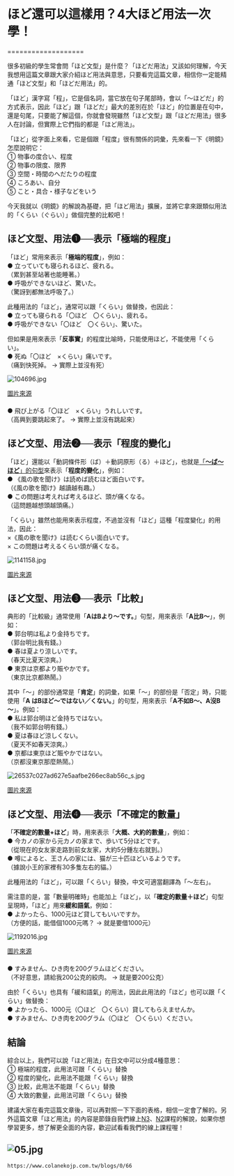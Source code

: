 # ほど還可以這樣用？4大ほど用法一次學！
===================

很多初級的學生常會問「ほど文型」是什麼？「ほどだ用法」又該如何理解，今天我想用這篇文章跟大家介紹ほど用法與意思，只要看完這篇文章，相信你一定能精通「ほど文型」和「ほどだ用法」的。

「ほど」漢字寫「程」，它是個名詞，當它放在句子尾部時，會以「～ほどだ」的方式表示，因此「ほど」跟「ほどだ」最大的差別在於「ほど」的位置是在句中，還是句尾，只要能了解這個，你就會發現雖然「ほど文型」跟「ほどだ用法」很多人在討論，但實際上它們指的都是「ほど用法」。

「ほど」從字面上來看，它是個跟「程度」很有關係的詞彙，先來看一下《明鏡》怎麼說明它：  
① 物事の度合い、程度  
② 物事の限度、限界  
③ 空間・時間のへだたりの程度  
④ ころあい、自分  
⑤ こと・具合・様子などをいう

今天我就以《明鏡》的解說為基礎，把「ほど用法」擴展，並將它拿來跟類似用法的「くらい（ぐらい）」做個完整的比較吧！  
  
  
  

ほど文型、用法❶──表示「極端的程度」
-------------------

「ほど」常用來表示「**極端的程度**」，例如：  
● 立っていても寝られるほど、疲れる。  
（累到甚至站著也能睡著。）  
● 呼吸ができないほど、驚いた。  
（驚訝到都無法呼吸了。）

此種用法的「ほど」，通常可以跟「くらい」做替換，也因此：  
● 立っても寝られる「〇ほど　〇くらい」、疲れる。  
● 呼吸ができない「〇ほど　〇くらい」、驚いた。

但如果是用來表示「**反事實**」的程度比喻時，只能使用ほど，不能使用「くらい」。  
● 死ぬ「〇ほど　×くらい」痛いです。  
（痛到快死掉。 → 實際上並沒有死）

![104696.jpg](Assets/%E3%81%BB%E3%81%A9%E9%82%84%E5%8F%AF%E4%BB%A5%E9%80%99%E6%A8%A3%E7%94%A8%EF%BC%9F4%E5%A4%A7%E3%81%BB%E3%81%A9%E7%94%A8%E6%B3%95%E4%B8%80%E6%AC%A1%E5%AD%B8%EF%BC%81%20-%20%E7%8E%8B%E5%8F%AF%E6%A8%82%E6%97%A5%E8%AA%9E%EF%BD%9C%E6%9C%80%E5%8F%B0%E7%81%A3%E7%9A%84%E6%95%99%E5%AD%B8%EF%BC%8C%E6%9C%80%E5%A5%BD%E6%87%82%E7%9A%84%E6%97%A5%E8%AA%9E%EF%BD%9C%E7%B7%9A%E4%B8%8A%E8%AA%B2%E7%A8%8B%EF%BD%9C%E5%B0%8F%E7%8F%AD%E6%95%99%E5%AD%B8/content-094086e6-84698-lg.jpg)

[圖片來源](https://www.ac-illust.com/main/detail.php?id=104696&word=%E8%85%B9%E7%97%9B%E3%81%AE%E7%94%B7%E3%81%AE%E5%AD%90)  
　  
● 飛び上がる「〇ほど　×くらい」うれしいです。  
（高興到要跳起來了。 → 實際上並沒有跳起來）  
  
  
  

ほど文型、用法❷──表示「程度的變化」
-------------------

「ほど」還能以「動詞條件形（ば）＋動詞原形（る）＋ほど」，也就是[「**～ば～ほど**」的句型](N2句型「～ば～ほど」)來表示「**程度的變化**」，例如：  
● 《風の歌を聞け》は読めば読むほど面白いです。  
（《風の歌を聞け》越讀越有趣。）  
● この問題は考えれば考えるほど、頭が痛くなる。  
（這問題越想頭越頭痛。）

「くらい」雖然也能用來表示程度，不過並沒有「ほど」這種「程度變化」的用法，因此：  
×《風の歌を聞け》は読むくらい面白いです。  
× この問題は考えるくらい頭が痛くなる。

![1141158.jpg](Assets/%E3%81%BB%E3%81%A9%E9%82%84%E5%8F%AF%E4%BB%A5%E9%80%99%E6%A8%A3%E7%94%A8%EF%BC%9F4%E5%A4%A7%E3%81%BB%E3%81%A9%E7%94%A8%E6%B3%95%E4%B8%80%E6%AC%A1%E5%AD%B8%EF%BC%81%20-%20%E7%8E%8B%E5%8F%AF%E6%A8%82%E6%97%A5%E8%AA%9E%EF%BD%9C%E6%9C%80%E5%8F%B0%E7%81%A3%E7%9A%84%E6%95%99%E5%AD%B8%EF%BC%8C%E6%9C%80%E5%A5%BD%E6%87%82%E7%9A%84%E6%97%A5%E8%AA%9E%EF%BD%9C%E7%B7%9A%E4%B8%8A%E8%AA%B2%E7%A8%8B%EF%BD%9C%E5%B0%8F%E7%8F%AD%E6%95%99%E5%AD%B8/content-95199bb0-103812-lg.jpg)

[圖片來源](https://www.ac-illust.com/main/detail.php?id=1141158&word=%E5%AE%B6%E6%97%8F%EF%BC%9AA_%E8%80%81%E5%A4%AB%E5%A9%A6_%E6%82%A9%E3%81%BF01BS)  
  
  
  

ほど文型、用法❸──表示「比較」
----------------

典形的「比較級」通常使用「**AはBより～です。**」句型，用來表示「**A比B～**」，例如：  
● 郭台明は私より金持ちです。  
（郭台明比我有錢。）  
● 春は夏より涼しいです。  
（春天比夏天涼爽。）  
● 東京は京都より賑やかです。  
（東京比京都熱鬧。）

其中「～」的部份通常是「**肯定**」的詞彙，如果「～」的部份是「否定」時，只能使用「**A はBほど～ではない／くない。**」的句型，用來表示「**A不如B～、A沒B～**」。例如：  
● 私は郭台明ほど金持ちではない。  
（我不如郭台明有錢。）  
● 夏は春ほど涼しくない。  
（夏天不如春天涼爽。）  
● 京都は東京ほど賑やかではない。  
（京都沒東京那麼熱鬧。）

![26537c027ad627e5aafbe266ec8ab56c_s.jpg](Assets/%E3%81%BB%E3%81%A9%E9%82%84%E5%8F%AF%E4%BB%A5%E9%80%99%E6%A8%A3%E7%94%A8%EF%BC%9F4%E5%A4%A7%E3%81%BB%E3%81%A9%E7%94%A8%E6%B3%95%E4%B8%80%E6%AC%A1%E5%AD%B8%EF%BC%81%20-%20%E7%8E%8B%E5%8F%AF%E6%A8%82%E6%97%A5%E8%AA%9E%EF%BD%9C%E6%9C%80%E5%8F%B0%E7%81%A3%E7%9A%84%E6%95%99%E5%AD%B8%EF%BC%8C%E6%9C%80%E5%A5%BD%E6%87%82%E7%9A%84%E6%97%A5%E8%AA%9E%EF%BD%9C%E7%B7%9A%E4%B8%8A%E8%AA%B2%E7%A8%8B%EF%BD%9C%E5%B0%8F%E7%8F%AD%E6%95%99%E5%AD%B8/content-999ee279-218581-lg.jpg)

[圖片來源](https://www.photo-ac.com/main/detail/38727?title=%E6%B8%8B%E8%B0%B7%E3%80%80%E3%82%B9%E3%82%AF%E3%83%A9%E3%83%B3%E3%83%96%E3%83%AB%E4%BA%A4%E5%B7%AE%E7%82%B9%EF%BC%97)  
  
  
  

ほど文型、用法❹──表示「不確定的數量」
--------------------

「**不確定的數量+ほど**」時，用來表示「**大概、大約的數量**」，例如：  
● 今カノの家から元カノの家まで、歩いて5分ほどです。  
（從現在的女友家走路到前女友家，大約5分鍾左右就到。）  
● 噂によると、王さんの家には、猫が三十匹ほどいるようです。  
（據說小王的家裡有30多隻左右的貓。）

此種用法的「ほど」，可以跟「くらい」替換，中文可適當翻譯為「～左右」。

需注意的是，當「數量明確時」也能加上「ほど」，以「**確定的數量＋ほど**」句型呈現時，「ほど」用來**緩和語氣**，例如：  
● よかったら、1000元ほど貸してもいいですか。  
（方便的話，能借個1000元嗎？ → 就是要借1000元）

![1192016.jpg](Assets/%E3%81%BB%E3%81%A9%E9%82%84%E5%8F%AF%E4%BB%A5%E9%80%99%E6%A8%A3%E7%94%A8%EF%BC%9F4%E5%A4%A7%E3%81%BB%E3%81%A9%E7%94%A8%E6%B3%95%E4%B8%80%E6%AC%A1%E5%AD%B8%EF%BC%81%20-%20%E7%8E%8B%E5%8F%AF%E6%A8%82%E6%97%A5%E8%AA%9E%EF%BD%9C%E6%9C%80%E5%8F%B0%E7%81%A3%E7%9A%84%E6%95%99%E5%AD%B8%EF%BC%8C%E6%9C%80%E5%A5%BD%E6%87%82%E7%9A%84%E6%97%A5%E8%AA%9E%EF%BD%9C%E7%B7%9A%E4%B8%8A%E8%AA%B2%E7%A8%8B%EF%BD%9C%E5%B0%8F%E7%8F%AD%E6%95%99%E5%AD%B8/content-eb6f0148-83308-lg.jpg)

[圖片來源](https://www.ac-illust.com/main/detail.php?id=1192016&word=%E7%94%B7%E6%80%A7%28%E7%A7%81%E6%9C%8D%29%EF%BC%9AA_%E3%81%8A%E9%87%9101BS)  
　  
● すみません、ひき肉を200グラムほどください。  
（不好意思，請給我200公克的絞肉。 → 就是要200公克）

由於「くらい」也具有「緩和語氣」的用法，因此此用法的「ほど」也可以跟「くらい」做替換：  
● よかったら、1000元（〇ほど　〇くらい）貸してもらえませんか。  
● すみません、ひき肉を200グラム（〇ほど　〇くらい）ください。  
  
  
  

結論
--

綜合以上，我們可以說「ほど用法」在日文中可以分成4種意思：  
① 極端的程度，此用法可跟「くらい」替換  
② 程度的變化，此用法不能跟「くらい」替換  
③ 比較，此用法不能跟「くらい」替換  
④ 大致的數量，此用法可跟「くらい」替換

建議大家在看完這篇文章後，可以再對照一下下面的表格，相信一定會了解的。另外這篇文章「ほど用法」的內容是節錄自我們線上[N3](https://www.colanekojp.com.tw/course/online#class-2)、[N2](https://www.colanekojp.com.tw/course/online#class-3)課程的解說，如果你想學習更多，想了解更全面的內容，歡迎試看看我們的線上課程喔！

![05.jpg](Assets/%E3%81%BB%E3%81%A9%E9%82%84%E5%8F%AF%E4%BB%A5%E9%80%99%E6%A8%A3%E7%94%A8%EF%BC%9F4%E5%A4%A7%E3%81%BB%E3%81%A9%E7%94%A8%E6%B3%95%E4%B8%80%E6%AC%A1%E5%AD%B8%EF%BC%81%20-%20%E7%8E%8B%E5%8F%AF%E6%A8%82%E6%97%A5%E8%AA%9E%EF%BD%9C%E6%9C%80%E5%8F%B0%E7%81%A3%E7%9A%84%E6%95%99%E5%AD%B8%EF%BC%8C%E6%9C%80%E5%A5%BD%E6%87%82%E7%9A%84%E6%97%A5%E8%AA%9E%EF%BD%9C%E7%B7%9A%E4%B8%8A%E8%AA%B2%E7%A8%8B%EF%BD%9C%E5%B0%8F%E7%8F%AD%E6%95%99%E5%AD%B8/content-accfe8d1-388466-lg.jpg)
---
`https://www.colanekojp.com.tw/blogs/0/66`